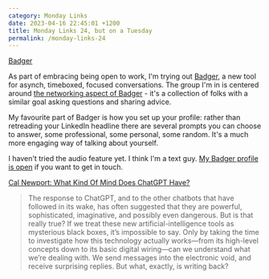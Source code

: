 ```yaml
---
category: Monday Links
date: 2023-04-16 22:45:01 +1200
title: Monday Links 24, but on a Tuesday
permalink: /monday-links-24
---
```


[Badger](https://badgerchat.io/)

As part of embracing being open to work, I'm trying out [Badger](https://badgerchat.io/), a new tool for asynch, timeboxed, focused conversations. The group I'm in is centered around [the networking aspect of Badger](https://badgerchat.io/#networking) - it's a collection of folks with a similar goal asking questions and sharing advice.

My favourite part of Badger is how you set up your profile: rather than retreading your LinkedIn headline there are several prompts you can choose to answer, some professional, some personal, some random. It's a much more engaging way of talking about yourself.

I haven't tried the audio feature yet. I think I'm a text guy. [My Badger profile is open](https://badgerchat.io/profile/joemahoney) if you want to get in touch.


[Cal Newport: What Kind Of Mind Does ChatGPT Have?](https://www.newyorker.com/science/annals-of-artificial-intelligence/what-kind-of-mind-does-chatgpt-have#)

> The response to ChatGPT, and to the other chatbots that have followed in its wake, has often suggested that they are powerful, sophisticated, imaginative, and possibly even dangerous. But is that really true? If we treat these new artificial-intelligence tools as mysterious black boxes, it’s impossible to say. Only by taking the time to investigate how this technology actually works—from its high-level concepts down to its basic digital wiring—can we understand what we’re dealing with. We send messages into the electronic void, and receive surprising replies. But what, exactly, is writing back?
